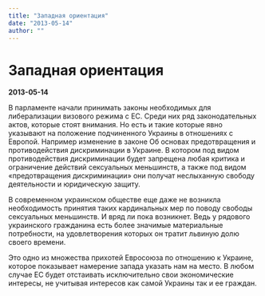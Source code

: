 ```yaml
---
title: "Западная ориентация"
date: "2013-05-14"
author: ""
---
```


# Западная ориентация

**2013-05-14** 

В парламенте начали принимать законы необходимых для либерализации визового режима с ЕС.  Среди них ряд законодательных актов, которые стоят внимания. Но есть и такие которые явно указывают на положение подчиненного Украины в отношениях с Европой.  Например изменение в законе Об основах предотвращения и противодействия дискриминации в Украине. В котором под видом противодействия дискриминации будет запрещена любая критика и ограничение действий сексуальных меньшинств, а также под видом «предотвращения дискриминации» они получат неслыханную свободу деятельности и юридическую защиту. 



В современном украинском обществе еще даже не возникла необходимость принятия таких кардинальных мер по поводу свободы сексуальных меньшинств. И вряд ли пока возникнет. Ведь у рядового украинского гражданина есть более значимые материальные потребности, на удовлетворения которых он тратит львиную долю своего времени. 



Это одно из множества прихотей Евросоюза по отношению к Украине, которое показывает намерение запада указать нам на место. В любом случае ЕС будет отстаивать исключительно свои экономические интересы, не учитывая интересов как самой Украины так и ее граждан.